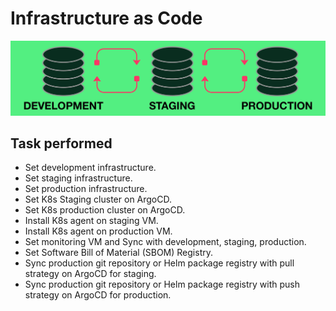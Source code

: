 # Infrastructure as Code

   ![](documentation/base_arch.png)

## Task performed

- Set development infrastructure.
- Set staging infrastructure.
- Set production infrastructure.
- Set K8s Staging cluster on ArgoCD.
- Set K8s production cluster on ArgoCD.
- Install K8s agent on staging VM.
- Install K8s agent on production VM.
- Set monitoring VM and Sync with development, staging, production.
- Set Software Bill of Material (SBOM) Registry.
- Sync production git repository or Helm package registry with pull strategy on ArgoCD for staging.
- Sync production git repository or Helm package registry with push strategy on ArgoCD for production.
